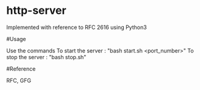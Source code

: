 # http-server

Implemented with reference to RFC 2616 using Python3

#Usage

Use the commands
To start the server : "bash start.sh <port_number>" 
To stop the server : "bash stop.sh"

#Reference 

RFC, GFG

  
